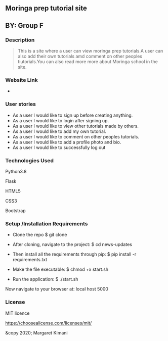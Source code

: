 ## Moringa prep tutorial site
## BY: Group F

### Description
> This is a site where a user can view moringa prep tutorials.A user can also add their own tutorials amd comment on other peoples tiutorials.You can also read more more about Moringa school in the site.

### Website Link

+ 

### User stories
+ As a user I would like to sign up before creating anything.
+ As a user I would like to login after signing up.
+ As a user I would like to view other tutorials made by others.
+ As a user I would like to add my own tutorial.
+ As a user I would like to comment on other peoples tutorials.
+ As a user I would like to add a profile photo and bio.
+ As a user I would like to successfully log out

### Technologies Used
Python3.8

Flask

HTML5

CSS3

Bootstrap

### Setup /Installation Requirements
+ Clone the repo $ git clone

- After cloning, navigate to the project: $ cd news-updates

+ Then install all the requirements through pip: $ pip install -r requirements.txt

- Make the file executable: $ chmod +x start.sh

+ Run the application: $ ./start.sh

Now navigate to your browser at: local host 5000

### License
MIT licence

https://choosealicense.com/licenses/mit/

&copy 2020; Margaret Kimani